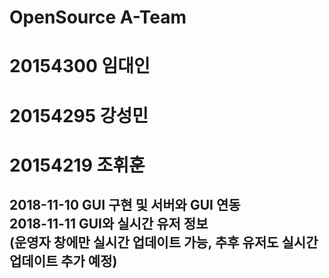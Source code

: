 # OpenSource A-Team  
# 20154300 임대인  
# 20154295 강성민    
# 20154219 조휘훈  

2018-11-10 GUI 구현 및 서버와 GUI 연동    
2018-11-11 GUI와 실시간 유저 정보   
(운영자 창에만 실시간 업데이트 가능, 추후 유저도 실시간 업데이트 추가 예정)
---
